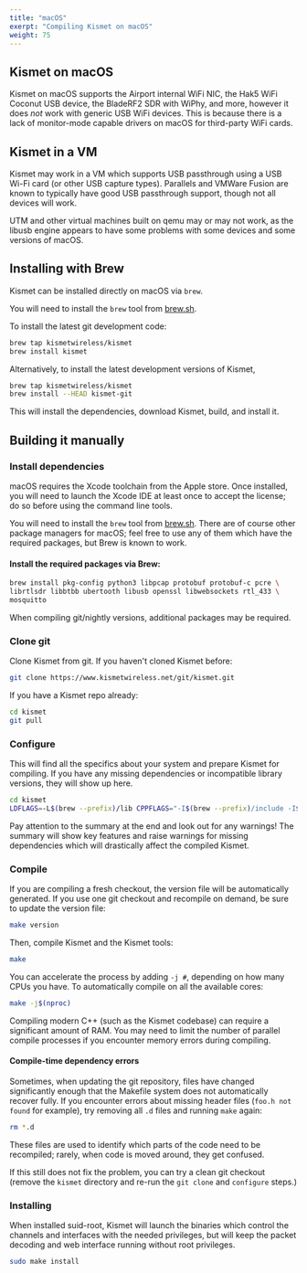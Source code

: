 ```yaml
---
title: "macOS"
exerpt: "Compiling Kismet on macOS"
weight: 75
---
```


## Kismet on macOS

Kismet on macOS supports the Airport internal WiFi NIC, the Hak5 WiFi Coconut USB device, the BladeRF2 SDR with WiPhy, and more, however it does *not* work with generic USB WiFi devices. This is because there is a lack of monitor-mode capable drivers on macOS for third-party WiFi cards.

## Kismet in a VM

Kismet may work in a VM which supports USB passthrough using a USB Wi-Fi card (or other USB capture types). Parallels and VMWare Fusion are known to typically have good USB passthrough support, though not all devices will work.

UTM and other virtual machines built on qemu may or may not work, as the libusb engine appears to have some problems with some devices and some versions of macOS.

## Installing with Brew

Kismet can be installed directly on macOS via `brew`.

You will need to install the `brew` tool from [brew.sh](https://brew.sh).

To install the latest git development code:

```bash
brew tap kismetwireless/kismet
brew install kismet
```

Alternatively, to install the latest development versions of Kismet,

```bash
brew tap kismetwireless/kismet
brew install --HEAD kismet-git
```

This will install the dependencies, download Kismet, build, and install it.

## Building it manually

### Install dependencies

macOS requires the Xcode toolchain from the Apple store. Once installed, you will need to launch the Xcode IDE at least once to accept the license; do so before using the command line tools.

You will need to install the `brew` tool from [brew.sh](https://brew.sh). There are of course other package managers for macOS; feel free to use any of them which have the required packages, but Brew is known to work.

#### Install the required packages via Brew:

```bash
brew install pkg-config python3 libpcap protobuf protobuf-c pcre \
librtlsdr libbtbb ubertooth libusb openssl libwebsockets rtl_433 \
mosquitto
```

When compiling git/nightly versions, additional packages may be required.

### Clone git

Clone Kismet from git.  If you haven't cloned Kismet before:

```bash
git clone https://www.kismetwireless.net/git/kismet.git
```

If you have a Kismet repo already:

```bash
cd kismet
git pull
```

### Configure

This will find all the specifics about your system and prepare Kismet for compiling.  If you have any missing dependencies or incompatible library versions, they will show up here.

```bash
cd kismet
LDFLAGS=-L$(brew --prefix)/lib CPPFLAGS="-I$(brew --prefix)/include -I$(brew --prefix openssl)/include" ./configure --with-openssl=$(brew --prefix openssl)
```

Pay attention to the summary at the end and look out for any warnings! The summary will show key features and raise warnings for missing dependencies which will drastically affect the compiled Kismet.

### Compile

If you are compiling a fresh checkout, the version file will be automatically generated.  If you use one git checkout and recompile on demand, be sure to update the version file:

```bash
make version
```

Then, compile Kismet and the Kismet tools:

```bash
make
```

You can accelerate the process by adding `-j #`, depending on how many CPUs you have.  To automatically compile on all the available cores:

```bash
make -j$(nproc)
```

Compiling modern C++ (such as the Kismet codebase) can require a significant amount of RAM.  You may need to limit the number of parallel compile processes if you encounter memory errors during compiling.

#### Compile-time dependency errors

Sometimes, when updating the git repository, files have changed significantly enough that the Makefile system does not automatically recover fully.  If you encounter errors about missing header files (`foo.h not found` for example), try removing all `.d` files and running `make` again:

```bash
rm *.d
```

These files are used to identify which parts of the code need to be recompiled; rarely, when code is moved around, they get confused.

If this still does not fix the problem, you can try a clean git checkout (remove the `kismet` directory and re-run the `git clone` and `configure` steps.)

### Installing

When installed suid-root, Kismet will launch the binaries which control the channels and interfaces with the needed privileges, but will keep the packet decoding and web interface running without root privileges.

```bash
sudo make install
```
